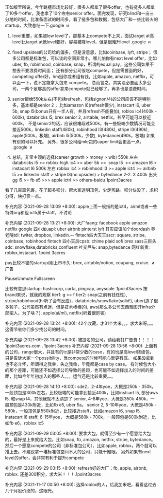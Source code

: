 正如版里所说，今年跳槽市场比较好，很多人都拿了很多offer，也有挺多人都拿了10多个offer，我也拿了10个左右senior offer。面完发现，研究blind和一亩三分地的时间，比准备面试的时间多，看了挺多包和数据，包括大厂和一些比较火的startup，大致总结一下.google  и
1. level重要，如果被low level了，那基本上compete不上来，面试target at高level比target at低level要好，容易被降level，但是很难升level
   .google  и
2. fixed upsides的公司给的偏多，但是没意思，比如coinbase, lyft, stripe；
   很多公司都是标准包，可以谈的空间非常小，哪儿怕你有next level offer，比如uber, fb, robinhood, coinbase, snap，所谓的equal pay，这些公司如果不想去不要浪费时间面；
   还有部分公司很吃compete，但是需要面的好，competing offer好，hm挺你或者组有钱，比如apple, amazon, netflix，可以面一下，说不定能拿大包来 compete。
   总而言之，其实没必要面太多公司，一两个足够高的offer拿来compete就已经够了，再多也是浪费时间。

3. senior能给550k左右(不包括refresh，包括signon/4)的公司应该不是特别多，基本都是senior 2；
   比如amazon l6(refresh很少), instacart l6, uber 5b, snap l5(bonus只有一半人有，并且refresh不能叠加), roblox ic4(400k - 600k), databricks l5, brex senior 2, airtable, netflix。甚至可能可以接近600k。
   不是senior2的话，应该很难超过500k，有一些极端少数情况可能会接近500k，linkedin staff(480k), robinhood l3(480k), stripe l3(490k), apple(500k，极端), airbnb l5(500k，少数), bytedance(490k，极端)
   如果有别的可以补充。
   另外，很多公司给mle包的upper limit会更高一点。
   .google  и
4. 总结，非常主观的选择(career growth > money > wlb)
   550k 左右 databricks l5 >= roblox high ic4 >= uber 5b >=  snap l5  >= amazon l6 > instacart l6
   500k 左右 roblox ic4 > robinhood l3 >= apple ict4 >= airbnb l5 >= linkedin staff > stripe l3(no upsides) > bytedance 2-2. Χ
   400k 出头 gg l5 >= fb e5 >>> apple ict4 >> others-baidu 1point3acres

看了几百篇包裹，花了超多积分，帮大家透明顶包，少走弯路。积分快没了，求积分呀，快打赏一点。

补充内容 (2021-09-28 13:09 +8:00):
apple上面一般指的是ict4，ai/ml或者一些特殊org和组
ict5属于staff，不讨论


补充内容 (2021-09-28 13:21 +8:00):
大厂faang: facebook apple amazon netflix google
四小龙uapl: uber airbnb pinterst lyft 其实应该加个doordash
养老院tdl: twiter, dropbox, linkedin.--
fintech四大天王sscr: square, stripe, coinbase, robinhood
fintech 四小天后cpsb: chime plaid sofi brex
sass三巨头sdc: snowflake,databricks,confluent
社交巨头: snap,bytedance
网红新贵: roblox,instacart. 1point 3acres

pay比较不错的startup/刚上市不久: brex, airtable/notion, coupang, cruise. .и
广告

PauseUnmute
Fullscreen

比较有意思startup: hashicorp, carta, pingcap, anyscale
.1point3acres
按brand来说，就我的观察
tier1: g >= f
tier2: snap(之前有钱任性), stripe/robinhood(hr听了会有反应)，databricks/snowflake(solid!), uber(造了很多轮子，公司虽然有点迷，但是技术棒棒的), aws(那么多公司去西雅图开infra分部招人，为了啥？), apple(ai/ml), netflix(听着很厉害)

补充内容 (2021-09-28 13:24 +8:00):
42个收藏，才31个大米。。。求大米呀。。。这得节省你们多少找公司的时间。

补充内容 (2021-09-28 13:42 +8:00):
被提名的公司，请给我打广告费！！！！. 1point3acres.com
. 1point 3acres
补充内容 (2021-09-28 13:56 +8:00):
上面有的公司，range很大，并且有的tc是非常少数的case，有的也是高level降级包，只是告诉大家一个possibility，当compete的时候可能心里更有底。
如果没拿到也不必介怀，所谓得之我幸，失之我命，毕竟都是case by case。
有时候包大小的那个差距，可能还不如选择公司导致的差距，也可能不如选择加入的时间的差距，比如今年年初加入的那些人。。。运气还是比较重要。。。

补充内容 (2021-09-28 14:10 +8:00):
sde2，2-4年yoe，大概是250k - 350k，一般顶包是300k左右，比较极端的可能拿到接近400k，比如instcart l5, 部分aws l5, 和snap l4，其他我就不太清楚了
senior, 4-8年yoe，大概是350k-450k，一般顶包是430k附近，比如fb e5, uber 5a。
senior 2, 5-10年yoe，大概是450k - 580k，一般顶包是550k附近，比较接近staff，比如amazon l6, snap l5, instacart l6
staff, 6-15年yoe， 大概是580k - 700k，一般顶包是600k附近，比如fb e6，roblox ic5



补充内容 (2021-09-29 03:05 +8:00):
要拿大包，就得至少有一个愿意给大包的，最好是上来就给大包，比如snap, fb, amazon, netflix, stripe, bytedance。然后一个愿意compete的公司（非标准包公司），比如apple, roblox，两个就可以推上去。不建议拿一堆标准包空间不大的公司，只能干瞪眼。
另外如果有next level的offer，会非常有利于提升compete

补充内容 (2021-09-29 03:15 +8:00):
refresh好的大厂：fb, apple, airbnb, roblox.
还差300积分，求大米！！！.1point3acres


补充内容 (2021-11-17 00:50 +8:00):
选择roblox的人，给我加米吧，看看这过去几个月股价涨的，这眼光。